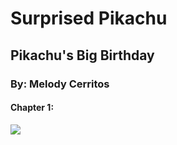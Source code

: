 # Surprised Pikachu
## Pikachu's Big Birthday
### By: Melody Cerritos 

#### Chapter 1: 

<img src="https://placebear.com/200/">
